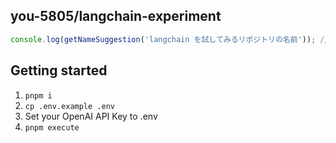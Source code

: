## you-5805/langchain-experiment

```typescript
console.log(getNameSuggestion('langchain を試してみるリポジトリの名前')); // langchain-experiment
```

## Getting started

1. `pnpm i`
2. `cp .env.example .env`
3. Set your OpenAI API Key to .env
4. `pnpm execute`
